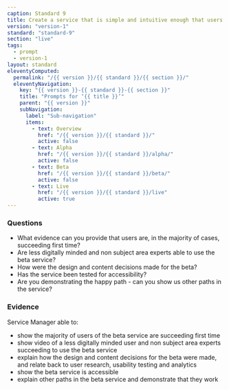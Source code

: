 ```yaml
---
caption: Standard 9
title: Create a service that is simple and intuitive enough that users succeed first time, unaided.
version: "version-1"
standard: "standard-9"
section: "live"
tags:
  - prompt
  - version-1
layout: standard
eleventyComputed:
  permalink: "/{{ version }}/{{ standard }}/{{ section }}/"
  eleventyNavigation:
    key: "{{ version }}-{{ standard }}-{{ section }}"
    title: "Prompts for ‘{{ title }}’"
    parent: "{{ version }}"
    subNavigation:
      label: "Sub-navigation"
      items:
        - text: Overview
          href: "/{{ version }}/{{ standard }}/"
          active: false
        - text: Alpha
          href: "/{{ version }}/{{ standard }}/alpha/"
          active: false
        - text: Beta
          href: "/{{ version }}/{{ standard }}/beta/"
          active: false
        - text: Live
          href: "/{{ version }}/{{ standard }}/live"
          active: true
---
```


### Questions

- What evidence can you provide that users are, in the majority of cases, succeeding first time?
- Are less digitally minded and non subject area experts able to use the beta service?
- How were the design and content decisions made for the beta?
- Has the service been tested for accessibility?
- Are you demonstrating the happy path - can you show us other paths in the service?

### Evidence

Service Manager able to:

- show the majority of users of the beta service are succeeding first time
- show video of a less digitally minded user and non subject area experts succeeding to use the beta service
- explain how the design and content decisions for the beta were made, and relate back to user research, usability testing and analytics
- show the beta service is accessible
- explain other paths in the beta service and demonstrate that they work
